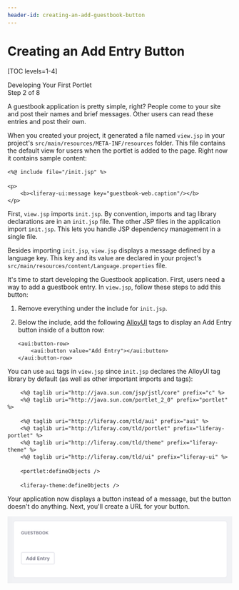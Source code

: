 ```yaml
---
header-id: creating-an-add-guestbook-button
---
```


# Creating an Add Entry Button

[TOC levels=1-4]

<div class="learn-path-step">
    <p>Developing Your First Portlet<br>Step 2 of 8</p>
</div>

A guestbook application is pretty simple, right? People come to your site and 
post their names and brief messages. Other users can read these entries and post 
their own. 

When you created your project, it generated a file named `view.jsp` in your
project's `src/main/resources/META-INF/resources` folder. This file contains the
default view for users when the portlet is added to the page. Right now it 
contains sample content: 

    <%@ include file="/init.jsp" %>

    <p>
        <b><liferay-ui:message key="guestbook-web.caption"/></b>
    </p>

First, `view.jsp` imports `init.jsp`. By convention, imports and tag library
declarations are in an `init.jsp` file. The other JSP files in the application
import `init.jsp`. This lets you handle JSP dependency management in a single
file. 

Besides importing `init.jsp`, `view.jsp` displays a message defined by a
language key. This key and its value are declared in your project's
`src/main/resources/content/Language.properties` file. 

It's time to start developing the Guestbook application. First, users need a way 
to add a guestbook entry. In `view.jsp`, follow these steps to add this button: 

1.  Remove everything under the include for `init.jsp`. 

2.  Below the include, add the following 
    [AlloyUI](http://alloyui.com/) tags to display an Add Entry button inside of 
    a button row: 

        <aui:button-row>
            <aui:button value="Add Entry"></aui:button>
        </aui:button-row>

You can use `aui` tags in `view.jsp` since `init.jsp` declares the AlloyUI tag 
library by default (as well as other important imports and tags): 

        <%@ taglib uri="http://java.sun.com/jsp/jstl/core" prefix="c" %>
        <%@ taglib uri="http://java.sun.com/portlet_2_0" prefix="portlet" %>

        <%@ taglib uri="http://liferay.com/tld/aui" prefix="aui" %>
        <%@ taglib uri="http://liferay.com/tld/portlet" prefix="liferay-portlet" %>
        <%@ taglib uri="http://liferay.com/tld/theme" prefix="liferay-theme" %>
        <%@ taglib uri="http://liferay.com/tld/ui" prefix="liferay-ui" %>

        <portlet:defineObjects />

        <liferay-theme:defineObjects />

Your application now displays a button instead of a message, but the button 
doesn't do anything. Next, you'll create a URL for your button. 

![Figure 1: Your new button is awesome, but it doesn't work yet.](../../../images/guestbook-new-button.png)
